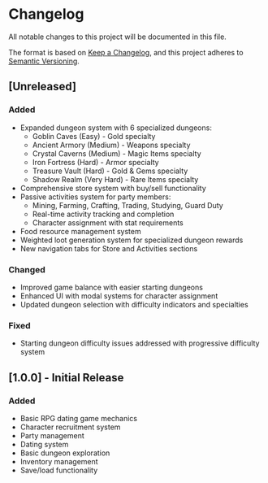 # Changelog

All notable changes to this project will be documented in this file.

The format is based on [Keep a Changelog](https://keepachangelog.com/en/1.0.0/),
and this project adheres to [Semantic Versioning](https://semver.org/spec/v2.0.0.html).

## [Unreleased]

### Added
- Expanded dungeon system with 6 specialized dungeons:
  - Goblin Caves (Easy) - Gold specialty
  - Ancient Armory (Medium) - Weapons specialty
  - Crystal Caverns (Medium) - Magic Items specialty
  - Iron Fortress (Hard) - Armor specialty
  - Treasure Vault (Hard) - Gold & Gems specialty
  - Shadow Realm (Very Hard) - Rare Items specialty
- Comprehensive store system with buy/sell functionality
- Passive activities system for party members:
  - Mining, Farming, Crafting, Trading, Studying, Guard Duty
  - Real-time activity tracking and completion
  - Character assignment with stat requirements
- Food resource management system
- Weighted loot generation system for specialized dungeon rewards
- New navigation tabs for Store and Activities sections

### Changed
- Improved game balance with easier starting dungeons
- Enhanced UI with modal systems for character assignment
- Updated dungeon selection with difficulty indicators and specialties

### Fixed
- Starting dungeon difficulty issues addressed with progressive difficulty system

## [1.0.0] - Initial Release

### Added
- Basic RPG dating game mechanics
- Character recruitment system
- Party management
- Dating system
- Basic dungeon exploration
- Inventory management
- Save/load functionality
